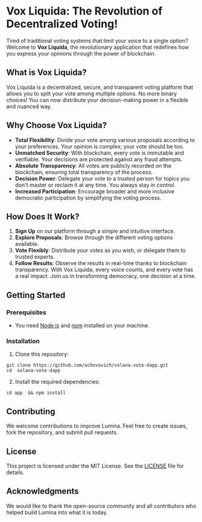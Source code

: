 # Vox Liquida: The Revolution of Decentralized Voting!

Tired of traditional voting systems that limit your voice to a single option? Welcome to __Vox Liquida__, the revolutionary application that redefines how you express your opinions through the power of blockchain.

## What is Vox Liquida?

Vox Liquida is a decentralized, secure, and transparent voting platform that allows you to split your vote among multiple options. No more binary choices! You can now distribute your decision-making power in a flexible and nuanced way.

## Why Choose Vox Liquida?

- __Total Flexibility__: Divide your vote among various proposals according to your preferences. Your opinion is complex; your vote should be too.
- __Unmatched Security__: With blockchain, every vote is immutable and verifiable. Your decisions are protected against any fraud attempts.
- __Absolute Transparency__: All votes are publicly recorded on the blockchain, ensuring total transparency of the process.
- __Decision Power__: Delegate your vote to a trusted person for topics you don't master or reclaim it at any time. You always stay in control.
- __Increased Participation__: Encourage broader and more inclusive democratic participation by simplifying the voting process.

## How Does It Work?

1. __Sign Up__ on our platform through a simple and intuitive interface.
2. __Explore Proposals__: Browse through the different voting options available.
3. __Vote Flexibly__: Distribute your votes as you wish, or delegate them to trusted experts.
4. __Follow Results__: Observe the results in real-time thanks to blockchain transparency.
With Vox Liquida, every voice counts, and every vote has a real impact. Join us in transforming democracy, one decision at a time.


## Getting Started

### Prerequisites

- You need [Node.js](https://nodejs.org/) and [npm](https://docs.npmjs.com/cli/v10/commands/npm-install) installed on your machine.

### Installation

1. Clone this repository:

```
git clone https://github.com/achovovich/solana-vote-dapp.git
cd  solana-vote-dapp
```

2. Install the required dependencies:

```
cd app  && npm install
```

## Contributing

We welcome contributions to improve Lumina. Feel free to create issues, fork the repository, and submit pull requests.

## License

This project is licensed under the MIT License. See the [LICENSE](LICENSE) file for details.

## Acknowledgments

We would like to thank the open-source community and all contributors who helped build Lumina into what it is today.



